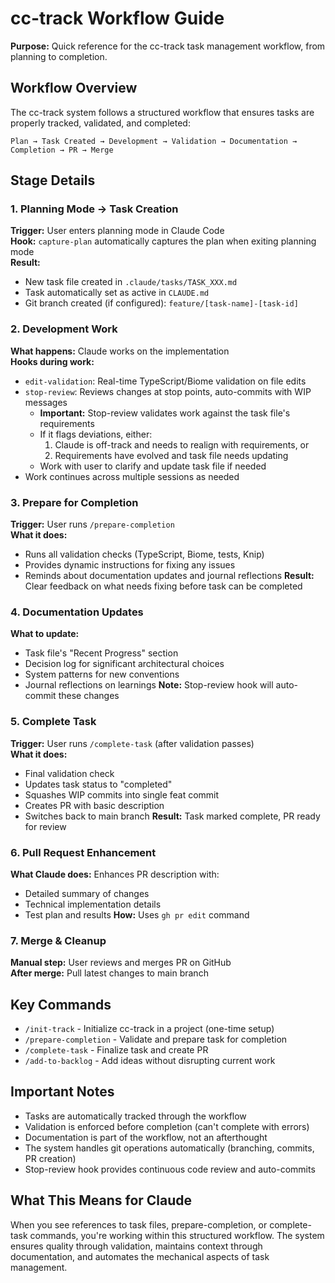 # cc-track Workflow Guide

**Purpose:** Quick reference for the cc-track task management workflow, from planning to completion.

## Workflow Overview

The cc-track system follows a structured workflow that ensures tasks are properly tracked, validated, and completed:

```
Plan → Task Created → Development → Validation → Documentation → Completion → PR → Merge
```

## Stage Details

### 1. Planning Mode → Task Creation
**Trigger:** User enters planning mode in Claude Code  
**Hook:** `capture-plan` automatically captures the plan when exiting planning mode  
**Result:** 
- New task file created in `.claude/tasks/TASK_XXX.md`
- Task automatically set as active in `CLAUDE.md`
- Git branch created (if configured): `feature/[task-name]-[task-id]`

### 2. Development Work
**What happens:** Claude works on the implementation  
**Hooks during work:**
- `edit-validation`: Real-time TypeScript/Biome validation on file edits
- `stop-review`: Reviews changes at stop points, auto-commits with WIP messages
  - **Important:** Stop-review validates work against the task file's requirements
  - If it flags deviations, either:
    1. Claude is off-track and needs to realign with requirements, or
    2. Requirements have evolved and task file needs updating
  - Work with user to clarify and update task file if needed
- Work continues across multiple sessions as needed

### 3. Prepare for Completion
**Trigger:** User runs `/prepare-completion`  
**What it does:**
- Runs all validation checks (TypeScript, Biome, tests, Knip)
- Provides dynamic instructions for fixing any issues
- Reminds about documentation updates and journal reflections
**Result:** Clear feedback on what needs fixing before task can be completed

### 4. Documentation Updates
**What to update:**
- Task file's "Recent Progress" section
- Decision log for significant architectural choices
- System patterns for new conventions
- Journal reflections on learnings
**Note:** Stop-review hook will auto-commit these changes

### 5. Complete Task
**Trigger:** User runs `/complete-task` (after validation passes)  
**What it does:**
- Final validation check
- Updates task status to "completed"
- Squashes WIP commits into single feat commit
- Creates PR with basic description
- Switches back to main branch
**Result:** Task marked complete, PR ready for review

### 6. Pull Request Enhancement
**What Claude does:** Enhances PR description with:
- Detailed summary of changes
- Technical implementation details
- Test plan and results
**How:** Uses `gh pr edit` command

### 7. Merge & Cleanup
**Manual step:** User reviews and merges PR on GitHub  
**After merge:** Pull latest changes to main branch

## Key Commands

- `/init-track` - Initialize cc-track in a project (one-time setup)
- `/prepare-completion` - Validate and prepare task for completion
- `/complete-task` - Finalize task and create PR
- `/add-to-backlog` - Add ideas without disrupting current work

## Important Notes

- Tasks are automatically tracked through the workflow
- Validation is enforced before completion (can't complete with errors)
- Documentation is part of the workflow, not an afterthought
- The system handles git operations automatically (branching, commits, PR creation)
- Stop-review hook provides continuous code review and auto-commits

## What This Means for Claude

When you see references to task files, prepare-completion, or complete-task commands, you're working within this structured workflow. The system ensures quality through validation, maintains context through documentation, and automates the mechanical aspects of task management.